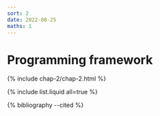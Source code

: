 ```yaml
---
sort: 2
date: 2022-08-25
maths: 1
---
```


# Programming framework

{% include chap-2/chap-2.html %}

{% include list.liquid all=true %}

{% bibliography --cited %}
